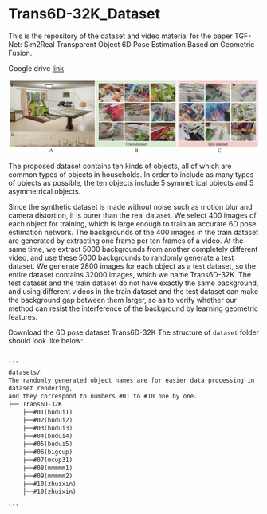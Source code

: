 # Trans6D-32K_Dataset
This is the repository of the dataset and video material for the paper TGF-Net: Sim2Real Transparent Object 6D Pose Estimation Based on Geometric Fusion.

Google drive [link](https://drive.google.com/drive/folders/1f_V8_7trWDM6OrPu6xFGuxqD6rCSNdxs?usp=sharing)

![image](https://github.com/HaixinYuxyz/Trans6D-32K_Dataset/blob/main/Img/dataset_new.jpg)

The proposed dataset contains ten kinds of objects, all of which are common types of objects in households. In order to include as many types of objects as possible, the ten objects include 5 symmetrical objects and 5 asymmetrical objects.

Since the synthetic dataset is made without noise such as motion blur and camera distortion, it is purer than the real dataset. We select 400 images of each object for training, which is large enough to train an accurate 6D pose estimation network. The backgrounds of the 400 images in the train dataset are generated by extracting one frame per ten frames of a video. At the same time, we extract 5000 backgrounds from another completely different video, and use these 5000 backgrounds to randomly generate a test dataset. We generate 2800 images for each object as a test dataset, so the entire dataset contains 32000 images, which we name Trans6D-32K. The test dataset and the train dataset do not have exactly the same background, and using different videos in the train dataset and the test dataset can make the background gap between them larger, so as to verify whether our method can resist the interference of the background by learning geometric features.

Download the 6D pose dataset Trans6D-32K 
The structure of `dataset` folder should look like below:

````

```
datasets/
The randomly generated object names are for easier data processing in dataset rendering, 
and they correspond to numbers #01 to #10 one by one.
├── Trans6D-32K 
    ├──#01(budui1)
    ├──#02(budui2)
    ├──#03(budui3)
    ├──#04(budui4)
    ├──#05(budui5)
    ├──#06(bigcup)
    ├──#07(mcup31)
    ├──#08(mmmmm1)
    ├──#09(mmmmm2)
    ├──#10(zhuixin)
    ├──#10(zhuixin)

```
````
